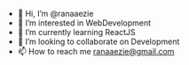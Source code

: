 - 👋 Hi, I’m @ranaaezie
- 👀 I’m interested in WebDevelopment 
- 🌱 I’m currently learning ReactJS
- 💞️ I’m looking to collaborate on Development
- 📫 How to reach me ranaaezie@gmail.com

